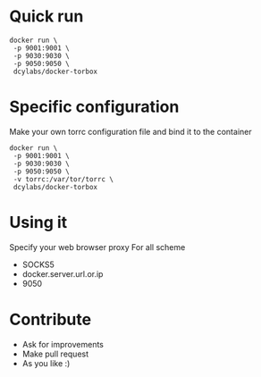 # Quick run 
```
docker run \
 -p 9001:9001 \
 -p 9030:9030 \
 -p 9050:9050 \
 dcylabs/docker-torbox
```
# Specific configuration 
Make your own torrc configuration file and bind it to the container
```
docker run \
 -p 9001:9001 \
 -p 9030:9030 \
 -p 9050:9050 \
 -v torrc:/var/tor/torrc \
 dcylabs/docker-torbox
```
# Using it 
Specify your web browser proxy 
For all scheme
* SOCKS5
* docker.server.url.or.ip
* 9050

# Contribute 
* Ask for improvements
* Make pull request 
* As you like :)